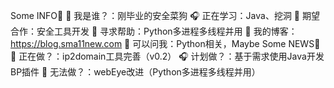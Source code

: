 Some INFO👋
🌱 我是谁？：刚毕业的安全菜狗
🎧 正在学习：Java、挖洞
👯 期望合作：安全工具开发
🤔 寻求帮助：Python多进程多线程并用
🍔 我的博客：https://blog.sma11new.com
💬 可以问我：Python相关，Maybe
Some NEWS👋
🌱 正在做？：ip2domain工具完善（v0.2）
🎧 计划做？：基于需求使用Java开发BP插件
🤔 无法做？：webEye改进（Python多进程多线程并用）
